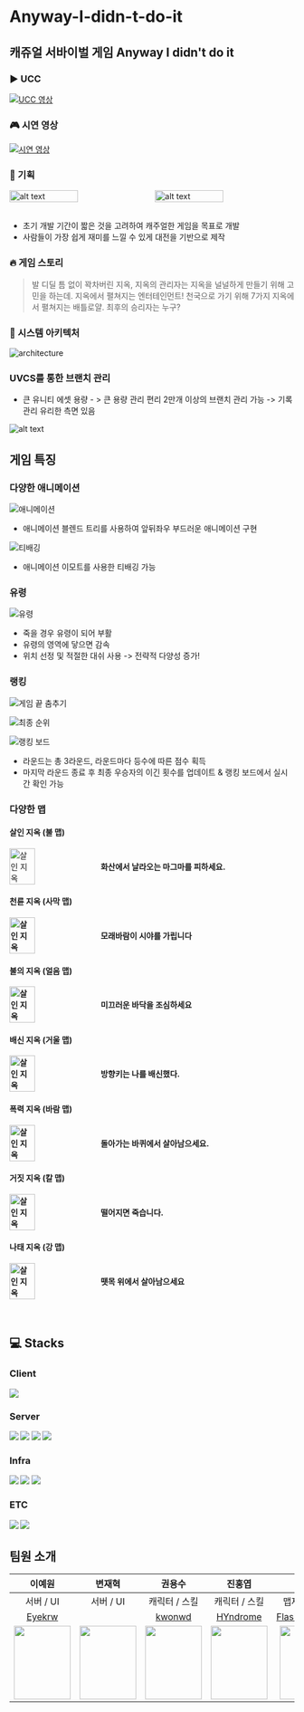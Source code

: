# Anyway-I-didn-t-do-it

## 캐쥬얼 서바이벌 게임 Anyway I didn't do it

### ▶️ UCC

[![UCC 영상](http://img.youtube.com/vi/HOwiTeRc6-E/0.jpg)](https://www.youtube.com/watch?v=HOwiTeRc6-E)

### 🎮 시연 영상

[![시연 영상](http://img.youtube.com/vi/mzCqQ7Afbu0/0.jpg)](https://www.youtube.com/watch?v=mzCqQ7Afbu0)

### 📑 기획

<div style="display: flex; justify-content: space-between;">
  <img src="images/image.png" alt="alt text" style="width: 49%;">
  <img src="images/image-1.png" alt="alt text" style="width: 49%;">
</div>
<br>

- 초기 개발 기간이 짧은 것을 고려하여 캐주얼한 게임을 목표로 개발
- 사람들이 가장 쉽게 재미를 느낄 수 있게 대전을 기반으로 제작

### 🔥 게임 스토리

> 발 디딜 틈 없이 꽉차버린 지옥, 지옥의 관리자는 지옥을 널널하게 만들기 위해 고민을 하는데.
> 지옥에서 펼쳐지는 엔터테인먼트!
> 천국으로 가기 위해 7가지 지옥에서 펼쳐지는 배틀로얄.
> 최후의 승리자는 누구?

### 📂 시스템 아키텍처

![architecture](images/architecture.png)

### UVCS를 통한 브랜치 관리

- 큰 유니티 에셋 용량 - > 큰 용량 관리 편리 2만개 이상의 브랜치 관리 가능
  -> 기록 관리 유리한 측면 있음

![alt text](images/uvcs.gif)

## 게임 특징

### 다양한 애니메이션

![애니메이션](<images/다양한 애니메이션.gif>)

- 애니메이션 블렌드 트리를 사용하여 앞뒤좌우 부드러운 애니메이션 구현

![티배깅](images/티배깅.gif)

- 애니메이션 이모트를 사용한 티배깅 가능

### 유령

![유령](images/유령.gif)

- 죽을 경우 유령이 되어 부활
- 유령의 영역에 닿으면 감속
- 위치 선정 및 적절한 대쉬 사용 -> 전략적 다양성 증가!

### 랭킹

![게임 끝 춤추기](<images/게임 끝 춤추기.gif>)

![최종 순위](<images/최종 순위.gif>)

![랭킹 보드](<images/랭킹 보드.png>)

- 라운드는 총 3라운드, 라운드마다 등수에 따른 점수 획득
- 마지막 라운드 종료 후 최종 우승자의 이긴 횟수를 업데이트 & 랭킹 보드에서 실시간 확인 가능

### 다양한 맵

#### 살인 지옥 (불 맵)

<div style="display: flex; align-items: center;">
  <img src="images/firemap.png" alt="살인 지옥" style="width: 30%;"/>
  <div style="width: 50%; padding-left: 10px;">
    <strong>화산에서 날라오는 마그마를 피하세요.
  </div>
</div>

#### 천륜 지옥 (사막 맵)

<div style="display: flex; align-items: center;">
  <img src="images/desertmap.png" alt="살인 지옥" style="width: 30%;"/>
  <div style="width: 50%; padding-left: 10px;">
    <strong>모래바람이 시야를 가립니다
  </div>
</div>

#### 불의 지옥 (얼음 맵)

<div style="display: flex; align-items: center;">
  <img src="images/icemap.png" alt="살인 지옥" style="width: 30%;"/>
  <div style="width: 50%; padding-left: 10px;">
    <strong>미끄러운 바닥을
	조심하세요
  </div>
</div>

#### 배신 지옥 (거울 맵)

<div style="display: flex; align-items: center;">
  <img src="images/mirrormap.png" alt="살인 지옥" style="width: 30%;"/>
  <div style="width: 50%; padding-left: 10px;">
    <strong>방향키는 나를 배신했다.
  </div>
</div>

#### 폭력 지옥 (바람 맵)

<div style="display: flex; align-items: center;">
  <img src="images/windmap.png" alt="살인 지옥" style="width: 30%;"/>
  <div style="width: 50%; padding-left: 10px;">
    <strong>돌아가는 바퀴에서 살아남으세요.
  </div>
</div>

#### 거짓 지옥 (칼 맵)

<div style="display: flex; align-items: center;">
  <img src="images/swordmap.png" alt="살인 지옥" style="width: 30%;"/>
  <div style="width: 50%; padding-left: 10px;">
    <strong>떨어지면 죽습니다.
  </div>
</div>

#### 나태 지옥 (강 맵)

<div style="display: flex; align-items: center;">
  <img src="images/rivermap.png" alt="살인 지옥" style="width: 30%;"/>
  <div style="width: 50%; padding-left: 10px;">
    <strong>뗏목 위에서 살아남으세요
  </div>
</div>
<br>
<br>

## 💻 Stacks

### Client

<img src="https://img.shields.io/badge/unity-%23000000.svg?style=for-the-badge&logo=unity&logoColor=white">

### Server

<img src="https://img.shields.io/badge/java-007396?style=for-the-badge&logo=java&logoColor=white">
<img src="https://img.shields.io/badge/springboot-6DB33F?style=for-the-badge&logo=springboot&logoColor=white">
<img src="https://img.shields.io/badge/mysql-4479A1?style=for-the-badge&logo=mysql&logoColor=white">
<img src="https://img.shields.io/badge/MongoDB-47A248?style=for-the-badge&logo=mongodb&logoColor=white">

### Infra

<img src="https://img.shields.io/badge/Docker-2496ED?style=for-the-badge&logo=Docker&logoColor=white">
<img src="https://img.shields.io/badge/Jenkins-D24939?style=for-the-badge&logo=Jenkins&logoColor=white">
<img src="https://img.shields.io/badge/AmazonEC2-FF9900?style=for-the-badge&logo=AmazonEC2&logoColor=white">

### ETC

<img src="https://img.shields.io/badge/git-F05032?style=for-the-badge&logo=git&logoColor=white">
<img src="https://img.shields.io/badge/GitLab-FC6D26?style=for-the-badge&logo=GitLab&logoColor=white">

## 팀원 소개

|                                             이예원                                             |                                             변재혁                                              |                                             권용수                                              |                                             진홍엽                                              |                                             정기영                                              |                                             조민우                                              |
| :--------------------------------------------------------------------------------------------: | :---------------------------------------------------------------------------------------------: | :---------------------------------------------------------------------------------------------: | :---------------------------------------------------------------------------------------------: | :---------------------------------------------------------------------------------------------: | :---------------------------------------------------------------------------------------------: |
|                                           서버 / UI                                            |                                            서버 / UI                                            |                                          캐릭터 / 스킬                                          |                                          캐릭터 / 스킬                                          |                                          맵제작 / 화살                                          |                                          맵제작 / 화살                                          |
|                              [Eyekrw](https://github.com/Eyekrw)                               |                                              []()                                               |                               [kwonwd](https://github.com/kwonwd)                               |                             [HYndrome](https://github.com/HYndrome)                             |                       [FlashingFuture](https://github.com/FlashingFuture)                       |                             [mauercho](https://github.com/mauercho)                             |
| <img src = "https://avatars.githubusercontent.com/u/62163559?v=4" width ="100" height = "130"> | <img src = "https://avatars.githubusercontent.com/u/156048545?v=4" width ="100" height = "130"> | <img src = "https://avatars.githubusercontent.com/u/156151476?v=4" width ="100" height = "130"> | <img src = "https://avatars.githubusercontent.com/u/118808892?v=4" width ="100" height = "130"> | <img src = "https://avatars.githubusercontent.com/u/148306893?v=4" width ="100" height = "130"> | <img src = "https://avatars.githubusercontent.com/u/156387215?v=4" width ="100" height = "130"> |
